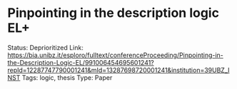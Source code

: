 # Pinpointing in the description logic EL+

Status: Deprioritized
Link: https://bia.unibz.it/esploro/fulltext/conferenceProceeding/Pinpointing-in-the-Description-Logic-EL/991006454695601241?repId=12287747790001241&mId=13287698720001241&institution=39UBZ_INST
Tags: logic, thesis
Type: Paper
